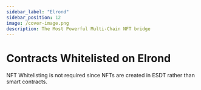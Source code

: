 ```yaml
---
sidebar_label: "Elrond"
sidebar_position: 12
image: /cover-image.png
description: The Most Powerful Multi-Chain NFT bridge
---
```


# Contracts Whitelisted on Elrond

NFT Whitelisting is not required since NFTs are created in ESDT rather than smart contracts.